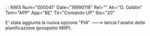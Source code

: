  :  : NWS Num="000041" Date="19990118" Rel="" Atr="G. Galdini" Tem="APP" App="B£" Tit="Comando UP" Sts="20"

E' stata aggiunta la nuova opzione "PIA" ---> lancia l'analisi della pianificazione (prospetto MRP).

